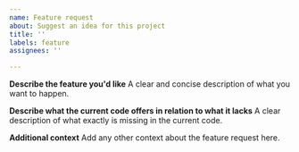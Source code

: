 ```yaml
---
name: Feature request
about: Suggest an idea for this project
title: ''
labels: feature
assignees: ''

---
```


**Describe the feature you'd like**
A clear and concise description of what you want to happen.

**Describe what the current code offers in relation to what it lacks**
A clear description of what exactly is missing in the current code.

**Additional context**
Add any other context about the feature request here.

